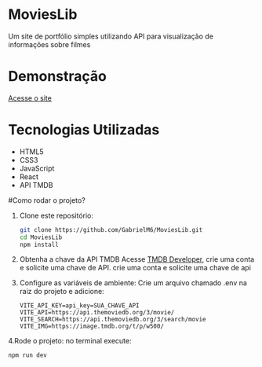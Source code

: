 # MoviesLib

Um site de portfólio simples utilizando API para visualização de informações sobre filmes

# Demonstração   
[Acesse o site](https://movies-lib-xi.vercel.app)

# Tecnologias Utilizadas
- HTML5
- CSS3
- JavaScript  
- React
- API TMDB

#Como rodar o projeto?
1. Clone este repositório:
   ```bash
   git clone https://github.com/GabrielM6/MoviesLib.git
   cd MoviesLib
   npm install

2. Obtenha a chave da API TMDB
   Acesse [TMDB Developer](https://developer.themoviedb.org/docs/getting-started), crie uma conta e solicite uma chave de API.
   crie uma conta e solicite uma chave de api

3. Configure as variáveis de ambiente:
   Crie um arquivo chamado .env na raiz do projeto e adicione:
   ```.env
   VITE_API_KEY=api_key=SUA_CHAVE_API
   VITE_API=https://api.themoviedb.org/3/movie/
   VITE_SEARCH=https://api.themoviedb.org/3/search/movie
   VITE_IMG=https://image.tmdb.org/t/p/w500/

4.Rode o projeto:
   no terminal execute:
   ```bash
   npm run dev

